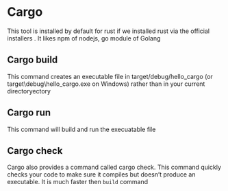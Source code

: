 # Cargo
This tool is installed by default for rust if we installed rust via the official installers .
It likes npm of nodejs, go module of Golang

## Cargo build
This command creates an executable file in target/debug/hello_cargo (or target\debug\hello_cargo.exe on Windows) rather than in your current directoryectory
## Cargo run
This command will build and run the execuatable file
## Cargo check
Cargo also provides a command called cargo check. This command quickly checks your code to make sure it compiles but doesn’t produce an executable. It is much faster then `build` command

